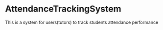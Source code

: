 # AttendanceTrackingSystem
This is a system for users(tutors) to track students attendance performance
